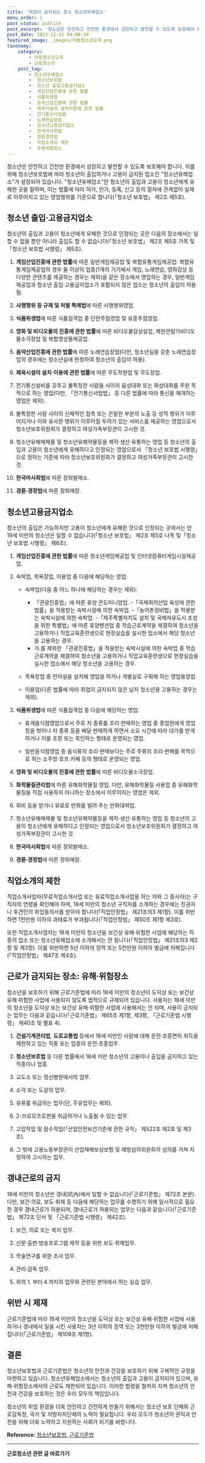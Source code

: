 ```yaml
---
title: '취업이 금지되는 장소 청소년유해업소'
menu_order: 1
post_status: publish
post_excerpt: '청소년은 안전하고 건전한 환경에서 성장하고 발전할 수 있도록 보호해야 합니다. 이를 위해 청소년보호법에 따라 청소년이 출입하거나 고용이 금지된 업소인  청소년유해업소 가 설정되어 있습니다.  청소년유해업소 란 청소년의 출입과 고용이 청소년에게 유해한 곳을 말하며, 이는 법률에 따라 허가, 인가, 등록, 신고 등의 절차에 관계없이 실제로 이루어지고 있는 영업행위를 기준으로 합니다  청소년 보호법  제2조 제5호 .'
post_date: 2023-12-11 04:00:34
featured_image: _images/아동청소년교육.png
taxonomy:
    category:
        - 아동청소년교육
        - 근로청소년
    post_tag:
        - 청소년유해업소
        -  청소년보호법
        -  청소년 출입고용금지업소
        -  게임산업진흥에 관한 법률
        -  식품위생법
        -  음악산업진흥에 관한 법률
        -  체육시설의 설치이용에 관한 법률
        -  전기통신사업법
        -  노래연습장업
        -  청소년고용금지업소
        -  한국마사회법
        -  경륜경정법
        -  직업소개의 제한
        -  유해위험장소
---
```




청소년은 안전하고 건전한 환경에서 성장하고 발전할 수 있도록 보호해야 합니다. 이를 위해 청소년보호법에 따라 청소년이 출입하거나 고용이 금지된 업소인 "청소년유해업소"가 설정되어 있습니다. "청소년유해업소"란 청소년의 출입과 고용이 청소년에게 유해한 곳을 말하며, 이는 법률에 따라 허가, 인가, 등록, 신고 등의 절차에 관계없이 실제로 이루어지고 있는 영업행위를 기준으로 합니다(「청소년 보호법」 제2조 제5호).

## 청소년 출입·고용금지업소

청소년의 출입과 고용이 청소년에게 유해한 것으로 인정되는 곳은 다음의 장소에서는 일할 수 없을 뿐만 아니라 출입도 할 수 없습니다(「청소년 보호법」 제2조 제5호 가목 및「청소년 보호법 시행령」 제5조).

1. **게임산업진흥에 관한 법률**에 따른 일반게임제공업 및 복합유통게임제공업: 복합유통게임제공업의 경우 둘 이상의 업종(1개의 기기에서 게임, 노래연습, 영화감상 등 다양한 콘텐츠를 제공하는 경우는 제외)을 같은 장소에서 영업하는 경우, 일반게임제공업과 청소년 출입·고용금지업소가 포함되지 않은 업소는 청소년의 출입이 허용됨.

2. **사행행위 등 규제 및 처벌 특례법**에 따른 사행행위영업.

3. **식품위생법**에 따른 식품접객업 중 단란주점영업 및 유흥주점영업.

4. **영화 및 비디오물의 진흥에 관한 법률**에 따른 비디오물감상실업, 제한관람가비디오물소극장업 및 복합영상물제공업.

5. **음악산업진흥에 관한 법률**에 따른 노래연습장업(다만, 청소년실을 갖춘 노래연습장업의 경우에는 청소년실에 한정하여 청소년의 출입이 허용).

6. **체육시설의 설치·이용에 관한 법률**에 따른 무도학원업 및 무도장업.

7. 전기통신설비를 갖추고 불특정한 사람들 사이의 음성대화 또는 화상대화를 주된 목적으로 하는 영업(다만, 「전기통신사업법」 등 다른 법률에 따라 통신을 매개하는 영업은 제외).

8. 불특정한 사람 사이의 신체적인 접촉 또는 은밀한 부분의 노출 등 성적 행위가 이루어지거나 이와 유사한 행위가 이루어질 우려가 있는 서비스를 제공하는 영업으로서 청소년보호위원회가 결정하고 여성가족부장관이 고시한 것.

9. 청소년유해매체물 및 청소년유해약물등을 제작·생산·유통하는 영업 등 청소년의 출입과 고용이 청소년에게 유해하다고 인정되는 영업으로서 「청소년 보호법 시행령」으로 정하는 기준에 따라 청소년보호위원회가 결정하고 여성가족부장관이 고시한 것.

10. **한국마사회법**에 따른 장외발매소.

11. **경륜·경정법**에 따른 장외매장.

## 청소년고용금지업소

청소년의 출입은 가능하지만 고용이 청소년에게 유해한 것으로 인정되는 곳에서는 만 19세 미만의 청소년은 일할 수 없습니다(「청소년 보호법」 제2조 제5호 나목 및「청소년 보호법 시행령」 제6조).

1. **게임산업진흥에 관한 법률**에 따른 청소년게임제공업 및 인터넷컴퓨터게임시설제공업.

2. 숙박업, 목욕장업, 이용업 중 다음에 해당하는 영업:

   - 숙박업(다음 중 어느 하나에 해당하는 경우는 제외):
       - 「관광진흥법」에 따른 휴양 콘도미니엄업.
       -「국제회의산업 육성에 관한 법률」을 적용받는 숙박시설에 의한 숙박업.
       -「농어촌정비법」을 적용받는 숙박시설에 의한 숙박업.
       -「제주특별자치도 설치 및 국제자유도시 조성을 위한 특별법」에 따른 휴양펜션업 중 학습근로계약을 채결하여 청소년을 고용하거나 직업교육훈련생으로 현장실습을 실시한 업소에서 해당 청소년을 고용하는 경우.
       - 가.를 제외한 「관광진흥법」을 적용받는 숙박시설에 의한 숙박업 중 학습근로계약을 채결하여 청소년을 고용하거나 직업교육훈련생으로 현장실습을 실시한 업소에서 해당 청소년을 고용하는 경우.
       
   - 목욕장업 중 안마실을 설치해 영업을 하거나 개별실로 구획해 하는 영업용장업.

   - 이용업(다른 법률에 따라 취업이 금지되지 않은 남자 청소년을 고용하는 경우는 제외).

3. **식품위생법**에 따른 식품접객업 중 다음에 해당하는 영업:

   - 휴게음식점영업으로서 주로 차 종류를 조리·판매하는 영업 중 종업원에게 영업장을 벗어나 차 종류 등을 배달·판매하게 하면서 소요 시간에 따라 대가를 받게 하거나 이를 조장 또는 묵인하는 형태로 운영되는 영업.

   - 일반음식점영업 중 음식류의 조리·판매보다는 주로 주류의 조리·판매를 목적으로 하는 소주방·호프·카페 등의 형태로 운영되는 영업.

4. **영화 및 비디오물의 진흥에 관한 법률**에 따른 비디오물소극장업.

5. **화학물질관리법**에 따른 유해화학물질 영업. 다만, 유해화학물질 사용업 중 유해화학물질을 직접 사용하지 아니하는 장소에서 이루어지는 영업은 제외.

6. 회비 등을 받거나 유료로 만화를 빌려 주는 만화대여업.

7. 청소년유해매체물 및 청소년유해약물등을 제작·생산·유통하는 영업 등 청소년의 고용이 청소년에게 유해하다고 인정되는 영업으로서 청소년보호위원회가 결정하고 여성가족부장관이 고시한 것.

8. **한국마사회법**에 따른 장외발매소.

9. **경륜·경정법**에 따른 장외매장.

## 직업소개의 제한

직업소개사업자(무료직업소개사업 또는 유료직업소개사업을 하는 자와 그 종사자)는 구직자의 연령을 확인해야 하며, 18세 미만의 청소년 구직자를 소개하는 경우에는 친권자나 후견인의 취업동의서를 받아야 합니다(「직업안정법」 제21조의3 제1항). 이를 위반하면 1천만원 이하의 과태료가 부과됩니다(「직업안정법」 제50조 제1항 제3호).

또한 직업소개사업자는 18세 미만의 청소년을 보건상 유해·위험한 사업에 해당하는 직종의 업소 또는 청소년유해업소에 소개해서는 안 됩니다(「직업안정법」 제21조의3 제2항 및 제3항). 이를 위반하면 5년 이하의 징역 또는 5천만원 이하의 벌금에 처해집니다(「직업안정법」 제47조 제4호).

## 근로가 금지되는 장소: 유해·위험장소

청소년을 보호하기 위해 근로기준법에 따라 18세 미만의 청소년이 도덕상 또는 보건상 유해·위험한 사업에 사용되지 않도록 법적으로 규제되어 있습니다. 사용자는 18세 미만의 청소년을 도덕상 또는 보건상 유해·위험한 사업에 사용해서는 안 되며, 사용이 금지되는 업무는 다음과 같습니다(「근로기준법」 제65조 제1항, 제3항, 「근로기준법 시행령」 제40조 및 별표 4).

1. **건설기계관리법**, **도로교통법** 등에서 18세 미만인 사람에 대해 운전·조종면허 취득을 제한하고 있는 직종 또는 업종의 운전·조종업무.

2. **청소년보호법** 등 다른 법률에서 18세 미만 청소년의 고용이나 출입을 금지하고 있는 직종이나 업종.

3. 교도소 또는 정신병원에서의 업무.

4. 소각 또는 도살의 업무.

5. 유류를 취급하는 업무(단, 주유업무는 제외).

6. 2-브로모프로판을 취급하거나 노출될 수 있는 업무.

7. 고압작업 및 잠수작업(「산업안전보건기준에 관한 규칙」 제522조 제2호 및 제3호).

8. 그 밖에 고용노동부장관이 산업재해보상보험 및 예방심의위원회의 심의를 거쳐 지정하여 고시하는 업무.

## 갱내근로의 금지

18세 미만의 청소년은 갱내(坑內)에서 일할 수 없습니다(「근로기준법」 제72조 본문). 다만, 보건·의료, 보도·취재 등 다음에 해당하는 업무를 수행하기 위해 일시적으로 필요한 경우 갱내근로가 허용되며, 갱내근로가 허용되는 업무는 다음과 같습니다(「근로기준법」 제72조 단서 및 「근로기준법 시행령」 제42조).

1. 보건, 의료 또는 복지 업무.

2. 신문·출판·방송프로그램 제작 등을 위한 보도·취재업무.

3. 학술연구를 위한 조사 업무.

4. 관리·감독 업무.

5. 위의 1. 부터 4.까지의 업무와 관련된 분야에서 하는 실습 업무.

## 위반 시 제재

근로기준법에 따라 18세 미만의 청소년을 도덕상 또는 보건상 유해·위험한 사업에 사용하거나 갱내에서 일을 시킨 사용자는 3년 이하의 징역 또는 3천만원 이하의 벌금에 처해집니다(「근로기준법」 제109조 제1항).

## 결론

청소년보호법과 근로기준법은 청소년의 안전과 건강을 보호하기 위해 구체적인 규정을 마련하고 있습니다. 청소년유해업소에서는 청소년의 출입과 고용이 금지되어 있으며, 유해·위험장소에서의 근로도 제한되어 있습니다. 이러한 법령을 철저히 지켜 청소년의 안전과 건강을 보호하는 것은 우리 모두의 책임입니다.

청소년의 취업 환경을 더욱 안전하고 건전하게 만들기 위해서는 청소년 보호 단체와 근로감독청, 국가 및 지방자치단체의 노력이 필요합니다. 우리 모두가 청소년의 권익과 안전을 위해 더욱 노력하고 지원하는 사회가 되기를 바랍니다.

**Reference:** [청소년보호법](http://law.go.kr/LSW/lsBylInfoPLinkR.do?bylSeq=00009322&lsCd=JO004&joNo=1&joBrNo=00&joClsNo=00&joClsSeq=), [근로기준법](http://law.go.kr/LSW/lsBylInfoPLinkR.do?bylSeq=00009720&lsCd=JO002&joNo=1&joBrNo=00&joClsNo=00&joClsSeq=)


<!-- wp:separator -->
<hr class="wp-block-separator has-alpha-channel-opacity"/>
<!-- /wp:separator -->

<!-- wp:group {"backgroundColor":"base","layout":{"type":"constrained"}} -->
<div class="wp-block-group has-base-background-color has-background"><!-- wp:paragraph {"align":"center","fontSize":"medium"} -->
<p class="has-text-align-center has-large-font-size"><strong>근로청소년 관련 글 바로가기</strong></p>
<!-- /wp:paragraph -->


<!-- wp:latest-posts
{"categories":[{"id":30665,"count":19,"description":"","link":"https://uknowlaw.com/category/%ea%b7%bc%eb%a1%9c%ec%b2%ad%ec%86%8c%eb%85%84/","name":"근로청소년","slug":"근로청소년","taxonomy":"category","parent":0,"meta":[],"_links":{"self":[{"href":"https://uknowlaw.com/wp-json/wp/v2/categories/30665"}],"collection":[{"href":"https://uknowlaw.com/wp-json/wp/v2/categories"}],"about":[{"href":"https://uknowlaw.com/wp-json/wp/v2/taxonomies/category"}],"wp:post_type":[{"href":"https://uknowlaw.com/wp-json/wp/v2/posts?categories=30665"}],"curies":[{"name":"wp","href":"https://api.w.org/{rel}","templated":true}]}}],"postsToShow":100,"excerptLength":28,"postLayout":"grid","columns":2,"featuredImageAlign":"left","featuredImageSizeSlug":"large","fontSize":"small"} /--></div>
<!-- /wp:group -->